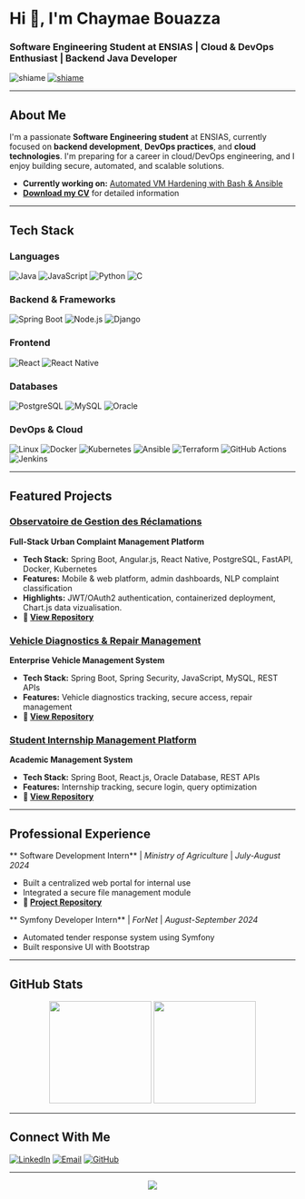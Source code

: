 # Hi 👋, I'm Chaymae Bouazza

###  Software Engineering Student at ENSIAS |  Cloud & DevOps Enthusiast |  Backend Java Developer

<p align="left"> 
  <img src="https://komarev.com/ghpvc/?username=shiame&label=Profile%20views&color=0e75b6&style=flat" alt="shiame" />
  <a href="https://github.com/ryo-ma/github-profile-trophy"><img src="https://github-profile-trophy.vercel.app/?username=shiame&theme=flat&no-frame=true&margin-w=15" alt="shiame" /></a> 
</p>

---

##  About Me

I'm a passionate **Software Engineering student** at ENSIAS, currently focused on **backend development**, **DevOps practices**, and **cloud technologies**. I'm preparing for a career in cloud/DevOps engineering, and I enjoy building secure, automated, and scalable solutions.

-  **Currently working on:** [Automated VM Hardening with Bash & Ansible](https://github.com/Shiame/vm-hardening-automation)
-  **[Download my CV](https://github.com/Shiame/Shiame/raw/main/assets/chaymae_bouazza_cv_en.pdf)** for detailed information


---

##  Tech Stack

### **Languages**
![Java](https://img.shields.io/badge/Java-ED8B00?style=for-the-badge&logo=java&logoColor=white)
![JavaScript](https://img.shields.io/badge/JavaScript-F7DF1E?style=for-the-badge&logo=javascript&logoColor=black)
![Python](https://img.shields.io/badge/Python-3776AB?style=for-the-badge&logo=python&logoColor=white)
![C](https://img.shields.io/badge/C-00599C?style=for-the-badge&logo=c&logoColor=white)

### **Backend & Frameworks**
![Spring Boot](https://img.shields.io/badge/Spring_Boot-6DB33F?style=for-the-badge&logo=spring-boot&logoColor=white)
![Node.js](https://img.shields.io/badge/Node.js-43853D?style=for-the-badge&logo=node.js&logoColor=white)
![Django](https://img.shields.io/badge/Django-092E20?style=for-the-badge&logo=django&logoColor=white)

### **Frontend**
![React](https://img.shields.io/badge/React-20232A?style=for-the-badge&logo=react&logoColor=61DAFB)
![React Native](https://img.shields.io/badge/React_Native-20232A?style=for-the-badge&logo=react&logoColor=61DAFB)

### **Databases**
![PostgreSQL](https://img.shields.io/badge/PostgreSQL-316192?style=for-the-badge&logo=postgresql&logoColor=white)
![MySQL](https://img.shields.io/badge/MySQL-00000F?style=for-the-badge&logo=mysql&logoColor=white)
![Oracle](https://img.shields.io/badge/Oracle-F80000?style=for-the-badge&logo=oracle&logoColor=white)

### **DevOps & Cloud**
![Linux](https://img.shields.io/badge/Linux-FCC624?style=for-the-badge&logo=linux&logoColor=black)
![Docker](https://img.shields.io/badge/Docker-2496ED?style=for-the-badge&logo=docker&logoColor=white)
![Kubernetes](https://img.shields.io/badge/Kubernetes-326CE5?style=for-the-badge&logo=kubernetes&logoColor=white)
![Ansible](https://img.shields.io/badge/Ansible-EE0000?style=for-the-badge&logo=ansible&logoColor=white)
![Terraform](https://img.shields.io/badge/Terraform-844FBA?style=for-the-badge&logo=terraform&logoColor=white)
![GitHub Actions](https://img.shields.io/badge/GitHub_Actions-2088FF?style=for-the-badge&logo=github-actions&logoColor=white)
![Jenkins](https://img.shields.io/badge/Jenkins-D24939?style=for-the-badge&logo=jenkins&logoColor=white)

---

##  Featured Projects

###  [Observatoire de Gestion des Réclamations](https://github.com/Shiame/complaint-management-observatory)
**Full-Stack Urban Complaint Management Platform**
- **Tech Stack:** Spring Boot, Angular.js, React Native, PostgreSQL, FastAPI, Docker, Kubernetes
- **Features:** Mobile & web platform, admin dashboards, NLP complaint classification
- **Highlights:** JWT/OAuth2 authentication, containerized deployment, Chart.js data vizualisation.
- **🔗 [View Repository](https://github.com/Shiame/pfa2025_)**

###  [Vehicle Diagnostics & Repair Management](https://github.com/Shiame/vehicle-repair-system)
**Enterprise Vehicle Management System**
- **Tech Stack:** Spring Boot, Spring Security, JavaScript, MySQL, REST APIs
- **Features:** Vehicle diagnostics tracking, secure access, repair management
- **🔗 [View Repository](https://github.com/Shiame/projetpfa_2024)**

###  [Student Internship Management Platform](https://github.com/Shiame/internship-management)
**Academic Management System**
- **Tech Stack:** Spring Boot, React.js, Oracle Database, REST APIs
- **Features:** Internship tracking, secure login, query optimization
- **🔗 [View Repository](https://github.com/Shiame/gestion_de_stage_app_web)** 

---

##  Professional Experience

** Software Development Intern** | *Ministry of Agriculture* | *July-August 2024*
- Built a centralized web portal for internal use
- Integrated a secure file management module
-  **🔗 [Project Repository](https://github.com/Shiame/internship-project)** 


** Symfony Developer Intern** | *ForNet* | *August-September 2024*
- Automated tender response system using Symfony
- Built responsive UI with Bootstrap

---

## GitHub Stats

<div align="center">
  <img height="180em" src="https://github-readme-stats.vercel.app/api?username=shiame&show_icons=true&theme=tokyonight&include_all_commits=true&count_private=true"/>
  <img height="180em" src="https://github-readme-stats.vercel.app/api/top-langs/?username=shiame&layout=compact&langs_count=8&theme=tokyonight"/>
</div>


---

## Connect With Me

[![LinkedIn](https://img.shields.io/badge/LinkedIn-0077B5?style=for-the-badge&logo=linkedin&logoColor=white)](https://linkedin.com/in/chaymae-bouazza-2aab4b265)
[![Email](https://img.shields.io/badge/Email-D14836?style=for-the-badge&logo=gmail&logoColor=white)](mailto:bouazzachaimae81@gmail.com)
[![GitHub](https://img.shields.io/badge/GitHub-100000?style=for-the-badge&logo=github&logoColor=white)](https://github.com/Shiame)

---

<div align="center">
  <img src="https://capsule-render.vercel.app/api?type=waving&color=gradient&height=100&section=footer"/>
</div>
